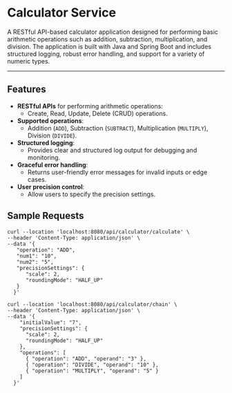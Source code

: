 # Calculator Service

A RESTful API-based calculator application designed for performing basic arithmetic operations such as addition, subtraction, multiplication, and division. The application is built with Java and Spring Boot and includes structured logging, robust error handling, and support for a variety of numeric types.

---

## **Features**
- **RESTful APIs** for performing arithmetic operations:
  - Create, Read, Update, Delete (CRUD) operations.
- **Supported operations**:
  - Addition (`ADD`), Subtraction (`SUBTRACT`), Multiplication (`MULTIPLY`), Division (`DIVIDE`).
- **Structured logging**:
  - Provides clear and structured log output for debugging and monitoring.
- **Graceful error handling**:
  - Returns user-friendly error messages for invalid inputs or edge cases.
- **User precision control**:
  - Allow users to specify the precision settings.
 
## **Sample Requests**
```shell
curl --location 'localhost:8080/api/calculator/calculate' \
--header 'Content-Type: application/json' \
--data '{
   "operation": "ADD",
   "num1": "10",
   "num2": "5",
   "precisionSettings": {
      "scale": 2,
      "roundingMode": "HALF_UP"
   }
  }'
```

```shell
curl --location 'localhost:8080/api/calculator/chain' \
--header 'Content-Type: application/json' \
--data '{
    "initialValue": "7",
    "precisionSettings": {
      "scale": 2,
      "roundingMode": "HALF_UP"
    },
    "operations": [
      { "operation": "ADD", "operand": "3" },
      { "operation": "DIVIDE", "operand": "10" },
      { "operation": "MULTIPLY", "operand": "5" }
    ]
  }'
```
